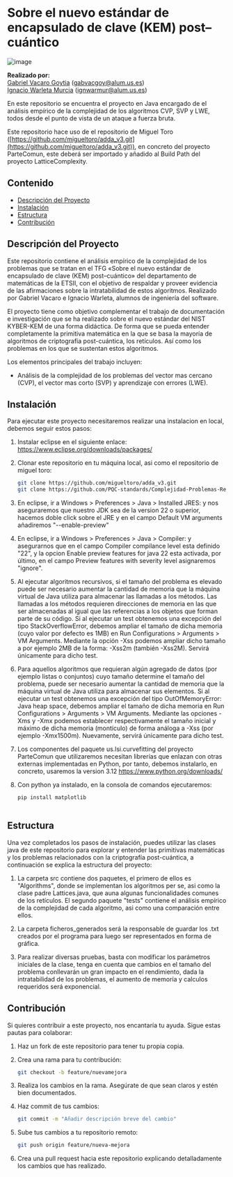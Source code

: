 # Sobre el nuevo estándar de encapsulado de clave (KEM) post–cuántico

![image](https://github.com/user-attachments/assets/65c9aa92-a7f1-4685-9d1e-272ca69c054c)

**Realizado por:**  
[Gabriel Vacaro Goytia](https://github.com/Gabrielvcg) (gabvacgoy@alum.us.es)  
[Ignacio Warleta Murcia](https://github.com/ignaciowarleta) (ignwarmur@alum.us.es) <br>

En este repositorio se encuentra el proyecto en Java encargado de el análisis empírico de la complejidad de los algoritmos CVP, SVP y LWE, todos desde el punto de vista de un ataque a fuerza bruta.

Este repositorio hace uso de el repositorio de Miguel Toro ([https://github.com/migueltoro/adda_v3.git](https://github.com/migueltoro/adda_v3.git)), en concreto del proyecto ParteComun, este deberá ser importado y añadido al Build Path del proyecto LatticeComplexity.

## Contenido

- [Descripción del Proyecto](#descripción-del-proyecto)
- [Instalación](#instalación)
- [Estructura](#estructura)
- [Contribución](#contribución)

## Descripción del Proyecto

Este repositorio contiene el análisis empírico de la complejidad de los problemas que se tratan en el TFG «Sobre el nuevo estándar de encapsulado de clave (KEM) post–cuántico» del departamento de matemáticas de la ETSII, con el objetivo de respaldar y proveer evidencia de las afirmaciones sobre la intratabilidad de estos algoritmos. Realizado por Gabriel Vacaro e Ignacio Warleta, alumnos de ingeniería del software.

El proyecto tiene como objetivo complementar el trabajo de documentación e investigación que se ha realizado sobre el nuevo estándar del NIST KYBER-KEM de una forma didáctica. De forma que se pueda entender completamente la primitiva matemática en la que se basa la mayoría de algoritmos de criptografía post-cuántica, los retículos. Así como los problemas en los que se sustentan estos algoritmos.

Los elementos principales del trabajo incluyen:
- Análisis de la complejidad de los problemas del vector mas cercano (CVP), el vector mas corto (SVP) y aprendizaje con errores (LWE).

## Instalación

Para ejecutar este proyecto necesitaremos realizar una instalacion en local, debemos seguir estos pasos:

1. Instalar eclipse en el siguiente enlace: https://www.eclipse.org/downloads/packages/

2. Clonar este repositorio en tu máquina local, asi como el repositorio de miguel toro:  
   ```bash
   git clone https://github.com/migueltoro/adda_v3.git
   git clone https://github.com/PQC-standards/Complejidad-Problemas-Relacionados.git

3. En eclipse, ir a Windows > Preferences > Java > Installed JRES: y nos aseguraremos que nuestro JDK sea de la version 22 o superior, hacemos doble click sobre el JRE y en el campo Default VM arguments añadiremos "--enable-preview"

4. En eclipse, ir a Windows > Preferences > Java > Compiler: y asegurarnos que en el campo Compiler compilance level esta definido "22", y la opcion Enable preview features for java 22 esta activada, por último, en el campo Preview features with severity level asignaremos "ignore".
   
5. Al ejecutar algoritmos recursivos, si el tamaño del problema es elevado puede ser necesario aumentar la cantidad de memoria que la máquina virtual de Java utiliza para almacenar las llamadas a los métodos. Las llamadas a los métodos requieren direcciones de memoria en las que ser almacenadas al igual que las referencias a los objetos que forman parte de su código. Si al ejecutar un test obtenemos una excepción del tipo StackOverflowError, debemos ampliar el tamaño de dicha memoria (cuyo valor por defecto es 1MB) en Run Configurations > Arguments > VM Arguments. Mediante la opción -Xss podemos ampliar dicho tamaño a por ejemplo 2MB de la forma: -Xss2m (también -Xss2M). Servirá únicamente para dicho test.

6. Para aquellos algoritmos que requieran algún agregado de datos (por ejemplo listas o conjuntos) cuyo tamaño determine el tamaño del problema, puede ser necesario aumentar la cantidad de memoria que la máquina virtual de Java utiliza para almacenar sus elementos. Si al ejecutar un test obtenemos una excepción del tipo OutOfMemoryError: Java heap space, debemos ampliar el tamaño de dicha memoria en Run Configurations > Arguments > VM Arguments. Mediante las opciones -Xms y -Xmx podemos establecer respectivamente el tamaño inicial y máximo de dicha memoria (montículo) de forma análoga a -Xss (por ejemplo -Xmx1500m). Nuevamente, servirá únicamente para dicho test.

7. Los componentes del paquete us.lsi.curvefitting del proyecto ParteComun que utilizaremos necesitan librerías que enlazan con otras externas implementadas en Python, por tanto, debemos instalarlo, en concreto, usaremos la version 3.12 https://www.python.org/downloads/

8. Con python ya instalado, en la consola de comandos ejecutaremos:
   ```bash
   pip install matplotlib
     
## Estructura

Una vez completados los pasos de instalación, puedes utilizar las clases java de este repositorio para explorar y entender las primitivas matemáticas y los problemas relacionados con la criptografía post-cuántica, a continuación se explica la estructura del proyecto:

1. La carpeta src contiene dos paquetes, el primero de ellos es "Algorithms", donde se implementan los algoritmos per se, asi como la clase padre Lattices.java, que auna algunas funcionalidades comunes de los retículos. El segundo paquete "tests" contiene el análisis empírico de la complejidad de cada algoritmo, asi como una comparación entre ellos.

2. La carpeta ficheros_generados será la responsable de guardar los .txt creados por el programa para luego ser representados en forma de gráfica.
   
3. Para realizar diversas pruebas, basta con modíficar los parámetros iniciales de la clase, tenga en cuenta que cambios en el tamaño del problema conllevarán un gran impacto en el rendimiento, dada la intratabilidad de los problemas, el aumento de memoría y calculos requeridos será exponencial.

## Contribución

Si quieres contribuir a este proyecto, nos encantaría tu ayuda. Sigue estas pautas para colaborar:

1. Haz un fork de este repositorio para tener tu propia copia.
   
2. Crea una rama para tu contribución:
   ```bash
   git checkout -b feature/nuevamejora

3. Realiza los cambios en la rama. Asegúrate de que sean claros y estén bien documentados.

4. Haz commit de tus cambios:
   ```bash
   git commit -m "Añadir descripción breve del cambio"

5. Sube tus cambios a tu repositorio remoto:
   ```bash
   git push origin feature/nueva-mejora

6. Crea una pull request hacia este repositorio explicando detalladamente los cambios que has realizado.
   








